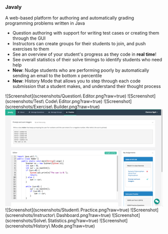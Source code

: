 ### Javaly
A web-based platform for authoring and automatically grading programming problems written in Java

* Question authoring with support for writing test cases or creating them through the GUI
* Instructors can create groups for their students to join, and push exercises to them
* See an overview of your student's progress as they code in **real time**!
* See overall statistics of their solve timings to identify students who need help
* **New**: Nudge students who are performing poorly by automatically sending an email to the bottom x percentile
* **New**: History Mode that allows you to step through each code submission that a student makes, and understand their thought process

![Screenshot](screenshots/Question\ Editor.png?raw=true)
![Screenshot](screenshots/Test\ Code\ Editor.png?raw=true)
![Screenshot](screenshots/Exercise\ Builder.png?raw=true)
![Screenshot](screenshots/Codepad.png?raw=true)
![Screenshot](screenshots/Student\ Practice.png?raw=true)
![Screenshot](screenshots/Instructor\ Dashboard.png?raw=true)
![Screenshot](screenshots/Solve\ Statistics.png?raw=true)
![Screenshot](screenshots/History\ Mode.png?raw=true)
